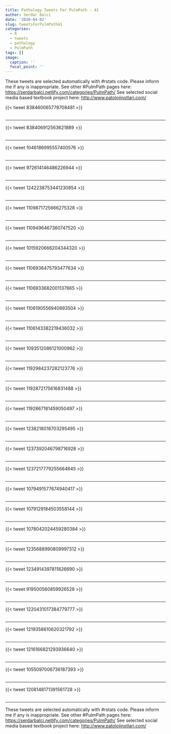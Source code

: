 ```yaml
---
title: Pathology Tweets For PulmPath - 41
author: Serdar Balci
date: '2020-04-02'
slug: tweetsForPulmPath41
categories:
  - R
  - tweets
  - pathology
  - PulmPath
tags: []
image:
  caption: ''
  focal_point: ''
---
```



These tweets are selected automatically with #rstats code. Please inform me if any is inappropriate.
See other #PulmPath pages here: https://serdarbalci.netlify.com/categories/PulmPath/ 
See selected social media based textbook project here: http://www.patolojinotlari.com/

{{< tweet 838460065778708481 >}}
<br>
<br>
<hr>
{{< tweet 838406912563621889 >}}
<br>
<br>
<hr>
{{< tweet 1046186995557400576 >}}
<br>
<br>
<hr>
{{< tweet 972614146486226944 >}}
<br>
<br>
<hr>
{{< tweet 1242238753441230854 >}}
<br>
<br>
<hr>
{{< tweet 1109871725666275328 >}}
<br>
<br>
<hr>
{{< tweet 1109496467360747520 >}}
<br>
<br>
<hr>
{{< tweet 1015920666204344320 >}}
<br>
<br>
<hr>
{{< tweet 1106936475793477634 >}}
<br>
<br>
<hr>
{{< tweet 1106933682001137665 >}}
<br>
<br>
<hr>
{{< tweet 1106190556940693504 >}}
<br>
<br>
<hr>
{{< tweet 1106143382219436032 >}}
<br>
<br>
<hr>
{{< tweet 1093512086121000962 >}}
<br>
<br>
<hr>
{{< tweet 1192984237282123776 >}}
<br>
<br>
<hr>
{{< tweet 1192872175616831488 >}}
<br>
<br>
<hr>
{{< tweet 1192867181459050497 >}}
<br>
<br>
<hr>
{{< tweet 1238218016703295495 >}}
<br>
<br>
<hr>
{{< tweet 1237392046798716928 >}}
<br>
<br>
<hr>
{{< tweet 1237217779255664645 >}}
<br>
<br>
<hr>
{{< tweet 1079491577674940417 >}}
<br>
<br>
<hr>
{{< tweet 1079129184503558144 >}}
<br>
<br>
<hr>
{{< tweet 1078042024459280384 >}}
<br>
<br>
<hr>
{{< tweet 1235688990809997312 >}}
<br>
<br>
<hr>
{{< tweet 1234914397811826690 >}}
<br>
<br>
<hr>
{{< tweet 919500560859926528 >}}
<br>
<br>
<hr>
{{< tweet 1220431017384779777 >}}
<br>
<br>
<hr>
{{< tweet 1219358610620321792 >}}
<br>
<br>
<hr>
{{< tweet 1216166821293936640 >}}
<br>
<br>
<hr>
{{< tweet 1055097006736187393 >}}
<br>
<br>
<hr>
{{< tweet 1208148171391561728 >}}
<br>
<br>
<hr>


These tweets are selected automatically with #rstats code. Please inform me if any is inappropriate.
See other #PulmPath pages here: https://serdarbalci.netlify.com/categories/PulmPath/ 
See selected social media based textbook project here: http://www.patolojinotlari.com/
